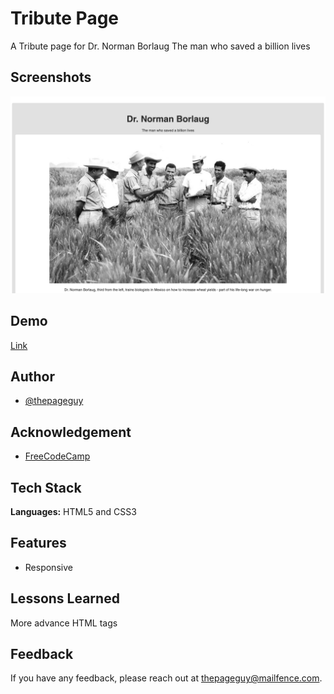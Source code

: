 # Tribute Page

A Tribute page for Dr. Norman Borlaug The man who saved a billion lives

## Screenshots

![App Screenshot](img/screenshot.jpeg)

## Demo

[Link](https://thepageguy.github.io/tribute_page/)

## Author

- [@thepageguy](https://www.github.com/thepageguy)

## Acknowledgement

- [FreeCodeCamp](https://www.freecodecamp.org/)

## Tech Stack

**Languages:** HTML5 and CSS3

## Features

- Responsive

## Lessons Learned

More advance HTML tags

## Feedback

If you have any feedback, please reach out at thepageguy@mailfence.com.
